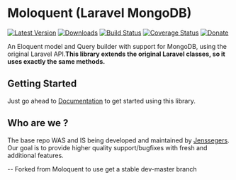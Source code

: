 Moloquent (Laravel MongoDB)
=============================


[![Latest Version](http://img.shields.io/packagist/v/moloquent/moloquent.svg)](https://packagist.org/packages/moloquent/moloquent)
[![Downloads](http://img.shields.io/packagist/dt/moloquent/moloquent.svg)](https://packagist.org/packages/moloquent/moloquent)
[![Build Status](http://img.shields.io/travis/moloquent/moloquent.svg)](https://travis-ci.org/moloquent/moloquent)
[![Coverage Status](http://img.shields.io/coveralls/moloquent/moloquent.svg)](https://coveralls.io/r/moloquent/moloquent?branch=master)
[![Donate](https://img.shields.io/badge/donate-paypal-blue.svg)](https://www.paypal.me/jenssegers)

An Eloquent model and Query builder with support for MongoDB, using the original Laravel API.**This library extends the original Laravel classes, so it uses exactly the same methods.**  

Getting Started
----------------
Just go ahead to [Documentation](https://moloquent.github.io) to get started using this library.


Who are we ?
-------------
The base repo WAS and IS being developed and maintained by [Jenssegers](https://github.com/jenssegers/laravel-mongodb).
Our goal is to provide higher quality support/bugfixes with fresh and additional features.

-- Forked from Moloquent to use get a stable dev-master branch
